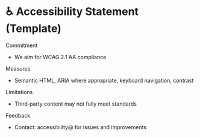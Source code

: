 # ♿ Accessibility Statement (Template)

Commitment
- We aim for WCAG 2.1 AA compliance

Measures
- Semantic HTML, ARIA where appropriate, keyboard navigation, contrast

Limitations
- Third‑party content may not fully meet standards

Feedback
- Contact: accessibility@<domain> for issues and improvements 